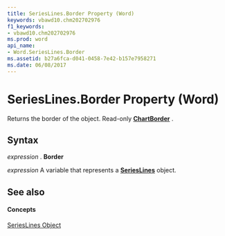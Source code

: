 ```yaml
---
title: SeriesLines.Border Property (Word)
keywords: vbawd10.chm202702976
f1_keywords:
- vbawd10.chm202702976
ms.prod: word
api_name:
- Word.SeriesLines.Border
ms.assetid: b27a6fca-d041-0458-7e42-b157e7958271
ms.date: 06/08/2017
---
```



# SeriesLines.Border Property (Word)

Returns the border of the object. Read-only  **[ChartBorder](chartborder-object-word.md)** .


## Syntax

 _expression_ . **Border**

 _expression_ A variable that represents a **[SeriesLines](serieslines-object-word.md)** object.


## See also


#### Concepts


[SeriesLines Object](serieslines-object-word.md)

